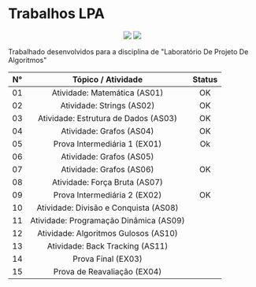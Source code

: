 # Trabalhos LPA
<!-- Shields do Projeto -->

<div align="center">

  <a href="#" alt="License">
        <img src="https://img.shields.io/static/v1?label=License&message=MIT&color=black&style=for-the-badge" /></a>

  <a href="#" alt="Language">
        <img src="https://img.shields.io/badge/C%2B%2B-00599C?style=for-the-badge&logo=c%2B%2B&logoColor=white" /></a>


</div>





Trabalhado desenvolvidos para a disciplina de "Laboratório De Projeto De Algoritmos"  


<div align="center">

| N° |   Tópico / Atividade                       | Status       |
|:--:|    :--:                                    |   :--:       |
| 01 |  Atividade: Matemática (AS01)	        |    OK        |
| 02 |  Atividade: Strings (AS02)	              |    OK        |
| 03 |  Atividade: Estrutura de Dados (AS03)      |    OK        |
| 04 |  Atividade: Grafos (AS04)	              |    OK        |
| 05 |  Prova Intermediária 1 (EX01)	        |    Ok        |
| 06 |  Atividade: Grafos (AS05)	              |              |
| 07 |  Atividade: Grafos (AS06)	              |    OK        |
| 08 |  Atividade: Força Bruta (AS07)	        |              |
| 09 |  Prova Intermediária 2 (EX02)	        |    OK         |
| 10 |  Atividade: Divisão e Conquista (AS08)     |              |
| 11 |  Atividade: Programação Dinâmica (AS09)    |              |	
| 12 |  Atividade: Algoritmos Gulosos (AS10)      |              |
| 13 |  Atividade: Back Tracking (AS11)	        |              |
| 14 |  Prova Final (EX03)	                    |              |
| 15 |  Prova de Reavaliação (EX04)               |              |
  
</div>